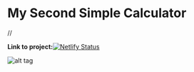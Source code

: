 # My Second Simple Calculator
//

**Link to project:**[![Netlify Status](https://api.netlify.com/api/v1/badges/32c895df-49d2-4bc7-83c5-b29d60d54228/deploy-status)](https://app.netlify.com/sites/calculatorpart2/deploys)

![alt tag](https://user-images.githubusercontent.com/107163260/174468444-201906a8-7570-4fcf-9d62-27ed86c097bf.png)
<!-- <img width="317" alt="calculator image " src="https://user-images.githubusercontent.com/107163260/174468444-201906a8-7570-4fcf-9d62-27ed86c097bf.png"> -->
